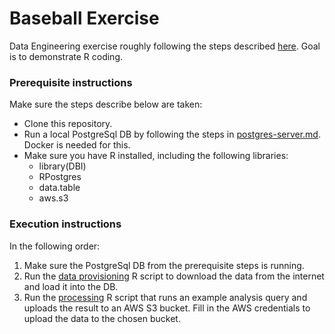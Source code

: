 # Baseball Exercise

Data Engineering exercise roughly following the steps described [here](https://gist.github.com/bcm/026b4b2d4499001979970b4f23b4183d). Goal is to demonstrate R coding. 

### Prerequisite instructions
Make sure the steps describe below are taken:
- Clone this repository.
- Run a local PostgreSql DB by following the steps in [postgres-server.md](postgres-server.md). Docker is needed for this. 
- Make sure you have R installed, including the following libraries:
  - library(DBI)
  - RPostgres 
  - data.table
  - aws.s3

### Execution instructions
In the following order:
1. Make sure the PostgreSql DB from the prerequisite steps is running. 
2. Run the [data provisioning](data_provisioning.R) R script to download the data from the internet and load it into the DB.
3. Run the [processing](processing.R) R script that runs an example analysis query and uploads the result to an AWS S3 bucket. Fill in the AWS credentials to upload the data to the chosen bucket. 
 

